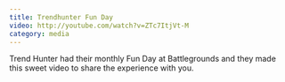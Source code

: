 ```yaml
---
title: Trendhunter Fun Day
video: http://youtube.com/watch?v=ZTc7ItjVt-M
category: media
---
```


Trend Hunter had their monthly Fun Day at Battlegrounds and they made this sweet video to share the experience with you.
